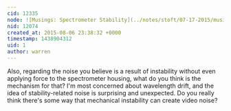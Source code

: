 ```yaml
---
cid: 12335
node: ![Musings: Spectrometer Stability](../notes/stoft/07-17-2015/musings-spectrometer-stability)
nid: 12074
created_at: 2015-08-06 23:38:32 +0000
timestamp: 1438904312
uid: 1
author: warren
---
```


Also, regarding the noise you believe is a result of instability without even applying force to the spectrometer housing, what do you think is the mechanism for that? I'm most concerned about wavelength drift, and the idea of stability-related noise is surprising and unexpected. Do you really think there's some way that mechanical instability can create video noise?
